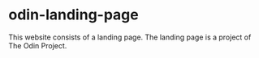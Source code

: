 # odin-landing-page
This website consists of a landing page.
The landing page is a project of The Odin Project.